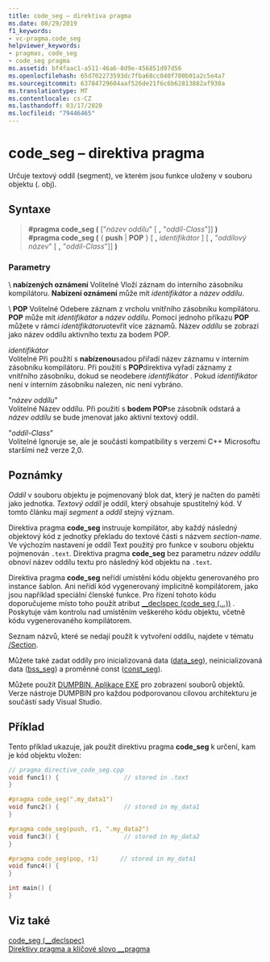 ```yaml
---
title: code_seg – direktiva pragma
ms.date: 08/29/2019
f1_keywords:
- vc-pragma.code_seg
helpviewer_keywords:
- pragmas, code_seg
- code_seg pragma
ms.assetid: bf4faac1-a511-46a6-8d9e-456851d97d56
ms.openlocfilehash: 65d702273593dc7fba68cc040f700b01a2c5e4a7
ms.sourcegitcommit: 63784729604aaf526de21f6c6b62813882af930a
ms.translationtype: MT
ms.contentlocale: cs-CZ
ms.lasthandoff: 03/17/2020
ms.locfileid: "79446465"
---
```

# <a name="code_seg-pragma"></a>code_seg – direktiva pragma

Určuje textový oddíl (segment), ve kterém jsou funkce uloženy v souboru objektu (. obj).

## <a name="syntax"></a>Syntaxe

> **#pragma code_seg (** ["*název oddílu*" [ **,** "*oddíl-Class*"]] **)** \
> **#pragma code_seg (** { **push** | **POP** } [ **,** *identifikátor* ] [ **,** "*oddílový název*" [ **,** "*oddíl-Class*"]] **)**

### <a name="parameters"></a>Parametry

\ **nabízených oznámení**
Volitelné Vloží záznam do interního zásobníku kompilátoru. **Nabízení oznámení** může mít *identifikátor* a *název oddílu*.

\ **POP**
Volitelné Odebere záznam z vrcholu vnitřního zásobníku kompilátoru. **POP** může mít *identifikátor* a *název oddílu*. Pomocí jednoho příkazu **POP** můžete v rámci *identifikátoru*otevřít více záznamů. Název *oddílu* se zobrazí jako název oddílu aktivního textu za bodem POP.

*identifikátor*\
Volitelné Při použití s **nabízenou**sadou přiřadí název záznamu v interním zásobníku kompilátoru. Při použití s **POP**direktiva vyřadí záznamy z vnitřního zásobníku, dokud se neodebere *identifikátor* . Pokud *identifikátor* není v interním zásobníku nalezen, nic není vybráno.

"*název oddílu*" \
Volitelné Název oddílu. Při použití s **bodem POP**se zásobník odstará a *název oddílu* se bude jmenovat jako aktivní textový oddíl.

"*oddíl-Class*" \
Volitelné Ignoruje se, ale je součástí kompatibility s verzemi C++ Microsoftu staršími než verze 2,0.

## <a name="remarks"></a>Poznámky

*Oddíl* v souboru objektu je pojmenovaný blok dat, který je načten do paměti jako jednotka. *Textový oddíl* je oddíl, který obsahuje spustitelný kód. V tomto článku mají *segment* a *oddíl* stejný význam.

Direktiva pragma **code_seg** instruuje kompilátor, aby každý následný objektový kód z jednotky překladu do textové části s názvem *section-name*. Ve výchozím nastavení je oddíl Text použitý pro funkce v souboru objektu pojmenován `.text`. Direktiva pragma **code_seg** bez parametru *název oddílu* obnoví název oddílu textu pro následný kód objektu na `.text`.

Direktiva pragma **code_seg** neřídí umístění kódu objektu generovaného pro instance šablon. Ani neřídí kód vygenerovaný implicitně kompilátorem, jako jsou například speciální členské funkce. Pro řízení tohoto kódu doporučujeme místo toho použít atribut [__declspec (code_seg (...))](../cpp/code-seg-declspec.md) . Poskytuje vám kontrolu nad umístěním veškerého kódu objektu, včetně kódu vygenerovaného kompilátorem.

Seznam názvů, které se nedají použít k vytvoření oddílu, najdete v tématu [/Section](../build/reference/section-specify-section-attributes.md).

Můžete také zadat oddíly pro inicializovaná data ([data_seg](../preprocessor/data-seg.md)), neinicializovaná data ([bss_seg](../preprocessor/bss-seg.md)) a proměnné const ([const_seg](../preprocessor/const-seg.md)).

Můžete použít [DUMPBIN. Aplikace EXE](../build/reference/dumpbin-command-line.md) pro zobrazení souborů objektů. Verze nástroje DUMPBIN pro každou podporovanou cílovou architekturu je součástí sady Visual Studio.

## <a name="example"></a>Příklad

Tento příklad ukazuje, jak použít direktivu pragma **code_seg** k určení, kam je kód objektu vložen:

```cpp
// pragma_directive_code_seg.cpp
void func1() {                  // stored in .text
}

#pragma code_seg(".my_data1")
void func2() {                  // stored in my_data1
}

#pragma code_seg(push, r1, ".my_data2")
void func3() {                  // stored in my_data2
}

#pragma code_seg(pop, r1)      // stored in my_data1
void func4() {
}

int main() {
}
```

## <a name="see-also"></a>Viz také

[code_seg (__declspec)](../cpp/code-seg-declspec.md)\
[Direktivy pragma a klíčové slovo __pragma](../preprocessor/pragma-directives-and-the-pragma-keyword.md)
